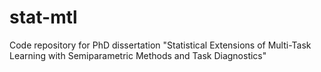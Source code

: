# stat-mtl
Code repository for PhD dissertation "Statistical Extensions of Multi-Task Learning with Semiparametric Methods and Task Diagnostics"
